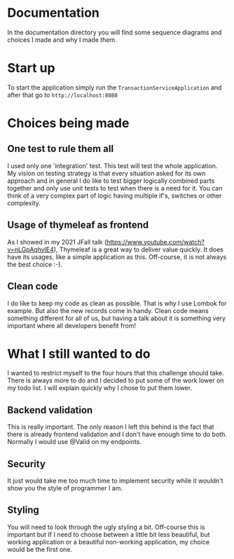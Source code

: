 # Documentation
In the documentation directory you will find some sequence diagrams and choices I made and why I made them. 

# Start up
To start the application simply run the `TransactionServiceApplication` and after that go to `http://localhost:8080`

# Choices being made
## One test to rule them all
I used only one 'integration' test. This test will test the whole application. My vision on testing strategy is that every situation asked for its own approach and in general I do like to test bigger logically combined parts together and only use unit tests to test when there is a need for it. You can think of a very complex part of logic having multiple if's, switches or other complexity. 

## Usage of thymeleaf as frontend
As I showed in my 2021 JFall talk (https://www.youtube.com/watch?v=nLGpAqhylE4), Thymeleaf is a great way to deliver value quickly. It does have its usages, like a simple application as this. Off-course, it is not always the best choice :-).   

## Clean code
I do like to keep my code as clean as possible. That is why I use Lombok for example. But also the new records come in handy. Clean code means something different for all of us, but having a talk about it is something very important where all developers benefit from!

# What I still wanted to do
I wanted to restrict myself to the four hours that this challenge should take. There is always more to do and I decided to put some of the work lower on my todo list. I will explain quickly why I chose to put them lower. 

## Backend validation
This is really important. The only reason I left this behind is the fact that there is already frontend validation and I don't have enough time to do both. 
Normally I would use @Valid on my endpoints. 

## Security
It just would take me too much time to implement security while it wouldn't show you the style of programmer I am.

## Styling
You will need to look through the ugly styling a bit. Off-course this is important but If I need to choose between a little bit less beautiful, but working application or a beautiful non-working application, my choice would be the first one. 
